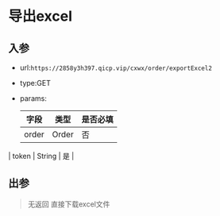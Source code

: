 # 导出excel

## 入参

* url:```https://2858y3h397.qicp.vip/cxwx/order/exportExcel2```

* type:GET

* params: 

  

  | 字段  | 类型   | 是否必填 |
  | ----- | ------ | -------- |
  | order | Order  | 否       |
| token | String | 是       |
  
  

## 出参

> 无返回 直接下载excel文件
